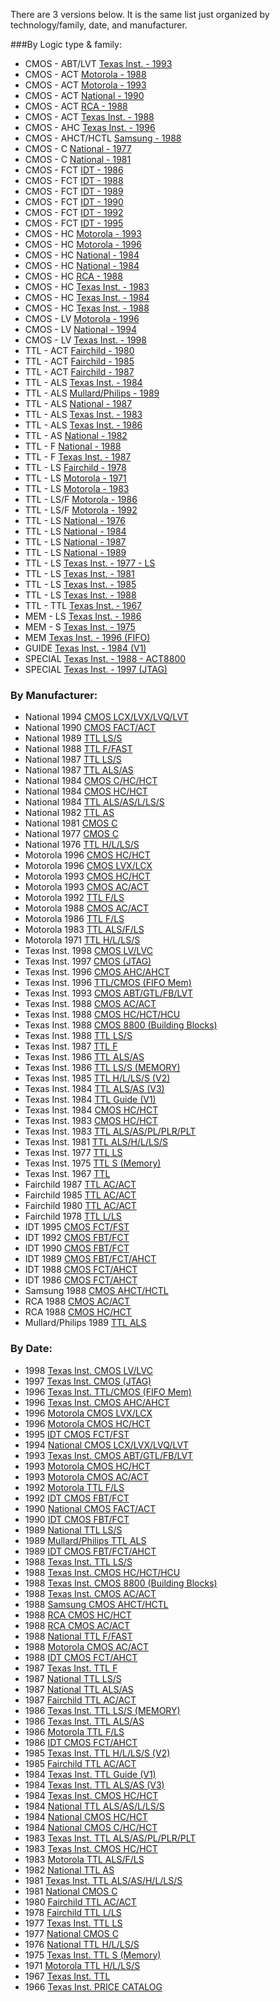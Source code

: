 There are 3 versions below. It is the same list just organized by technology/family, date, and manufacturer.

###By Logic type & family:

* CMOS -  ABT/LVT [Texas Inst. - 1993](https://archive.org/details/bitsavers_tidataBook_80793740)
* CMOS -  ACT [Motorola - 1988](https://archive.org/details/bitsavers_motoroladaFACTData_13491338)
* CMOS -  ACT [Motorola - 1993](https://archive.org/details/bitsavers_motoroladaFACTData_21910108)
* CMOS -  ACT [National - 1990](https://archive.org/details/bitsavers_nationaldaFACTDatabook_39311242)
* CMOS -  ACT [RCA - 1988](https://archive.org/details/RcaAdvancedCmosLogicIcs74ac-74act)
* CMOS -  ACT [Texas Inst. - 1988](https://archive.org/details/bitsavers_tidataBookLogicDataBook_17098729)
* CMOS -  AHC [Texas Inst. - 1996](https://archive.org/details/bitsavers_tidataBookDataBook_20660627)
* CMOS -  AHCT/HCTL [Samsung - 1988](https://archive.org/details/bitsavers_samsungdatghPerformanceCMOSLogicDataBook_50512171)
* CMOS -  C [National - 1977](https://archive.org/details/bitsavers_nationaldaCMOSDatabook_23595721)
* CMOS -  C [National - 1981](https://archive.org/details/bitsavers_nationaldaMOSDatabook_53862962)
* CMOS -  FCT [IDT - 1986](https://archive.org/details/bitsavers_idtdataBoomanceCMOSDataBook_52220630)
* CMOS -  FCT [IDT - 1988](https://archive.org/details/bitsavers_idtdataBoomanceCMOSDataBook_75145759)
* CMOS -  FCT [IDT - 1989](https://archive.org/details/bitsavers_idtdataBoomanceCMOSDataBook_66222191)
* CMOS -  FCT [IDT - 1990](https://archive.org/details/bitsavers_idtdataBooook_39008706)
* CMOS -  FCT [IDT - 1992](https://archive.org/details/bitsavers_idtdataBoomanceLogicDataBook_30424183)
* CMOS -  FCT [IDT - 1995](https://archive.org/details/bitsavers_idtdataBoomanceLogicDataBook_51362967)
* CMOS -  HC [Motorola - 1993](https://archive.org/details/bitsavers_motoroladaHighSpeedCMOSData_31324775)
* CMOS -  HC [Motorola - 1996](https://archive.org/details/bitsavers_motoroladaHighSpeedCMOSData_40597139)
* CMOS -  HC [National - 1984](https://archive.org/details/bitsavers_nationaldaLogicDatabookVolume1_95500749)
* CMOS -  HC [National - 1984](https://archive.org/details/bitsavers_nationaldabook_62929057)
* CMOS -  HC [RCA - 1988](https://archive.org/details/bitsavers_rcadataBooMOS_35821859)
* CMOS -  HC [Texas Inst. - 1983](https://archive.org/details/bitsavers_tidataBookSLogicDataBook_9649622)
* CMOS -  HC [Texas Inst. - 1984](https://archive.org/details/bitsavers_tidataBookogicDataBook_23574286 )
* CMOS -  HC [Texas Inst. - 1988](https://archive.org/details/bitsavers_tidataBookSLogicDataBook_45157566)
* CMOS -  LV [Motorola - 1996](https://archive.org/details/bitsavers_motoroladaLCXData_15213213)
* CMOS -  LV [National - 1994](https://archive.org/details/bitsavers_nationaldaCROSSVOLTLowVoltageLogicSeriesDatabook_18426235)
* CMOS -  LV [Texas Inst. - 1998](https://archive.org/details/texasinstruments_scbd152b)
* TTL -  ACT [Fairchild - 1980](https://archive.org/details/bitsavers_fairchilddldFASTDataBook_10052460)
* TTL -  ACT [Fairchild - 1985](https://archive.org/details/bitsavers_fairchilddldFACTLogicDataBook_6143977)
* TTL -  ACT [Fairchild - 1987](https://archive.org/details/bitsavers_fairchilddldFACTLogicDataBook_27153725)
* TTL -  ALS [Texas Inst. - 1984](https://archive.org/details/bitsavers_tidataBookVol3_25840031)
* TTL -  ALS [Mullard/Philips - 1989](https://archive.org/details/MullardPhilipsTechnicalHandbookBook4PartIc05IntegratedCircuits)
* TTL -  ALS [National - 1987](https://archive.org/details/bitsavers_nationaldaicDatabook_22808448)
* TTL -  ALS [Texas Inst. - 1983](https://archive.org/details/bitsavers_tidataBookuitsDataBook_32771470)
* TTL -  ALS [Texas Inst. - 1986](https://archive.org/details/bitsavers_tidataBook_28346484)
* TTL -  AS [National - 1982](https://archive.org/details/bitsavers_nationaldaAdvancedSchottkyDatabook_8220369)
* TTL -  F [National - 1988](https://archive.org/details/bitsavers_nationaldaFASTDatabook_31226275)
* TTL -  F [Texas Inst. - 1987](https://archive.org/details/bitsavers_tidataBook_9141038)
* TTL -  LS [Fairchild - 1978](https://archive.org/details/bitsavers_fairchilddldTTLDataBook_39509923)
* TTL -  LS [Motorola - 1971](https://archive.org/details/bitsavers_motoroladaTTLIntegratedCircuitsDataBook_38442857)
* TTL -  LS [Motorola - 1983](https://archive.org/details/bitsavers_motoroladaSchottkyTTLData_33878952)
* TTL -  LS/F [Motorola - 1986](https://archive.org/details/bitsavers_motoroladaFASTandLSTTL_28927242 )
* TTL -  LS/F [Motorola - 1992](https://archive.org/details/bitsavers_motoroladaFASTandLSTTLData_35934218)
* TTL -  LS [National - 1976](https://archive.org/details/bitsavers_nationaldaTTLDatabook_40452765)
* TTL -  LS [National - 1984](https://archive.org/details/bitsavers_nationaldaLogicDatabookVolume2_96193578)
* TTL -  LS [National - 1987](https://archive.org/details/bitsavers_nationaldaLSSTTLLogicDatabook_28866708)
* TTL -  LS [National - 1989](https://archive.org/details/bitsavers_nationaldaLSSTTLLogicDatabook_58754412)
* TTL -  LS [Texas Inst. - 1977 -  LS](https://archive.org/details/bitsavers_tidataBookeTTLDataBook2ndEd_2627593)
* TTL -  LS [Texas Inst. - 1981](https://archive.org/details/bitsavers_tidataBookForDesignEngineers2ed_29954976)
* TTL -  LS [Texas Inst. - 1985](https://archive.org/details/bitsavers_tidataBookVol2_45945352 )
* TTL -  LS [Texas Inst. - 1988](https://archive.org/details/bitsavers_tidataBookogicDataBook_62749707)
* TTL - TTL [Texas Inst. - 1967](https://archive.org/details/bitsavers_tidataBookts196768_16942634)
* MEM - LS [Texas Inst. - 1986](https://archive.org/details/bitsavers_tidataBookVol4_14886851)
* MEM - S [Texas Inst. - 1975](https://archive.org/details/bitsavers_tidataBookorMemoryDataBook_9924035)
* MEM [Texas Inst. - 1996 (FIFO)](https://archive.org/details/bitsavers_tidataBookeFIFOMemoriesDatabook_63352841)
* GUIDE [Texas Inst. - 1984 (V1)](https://archive.org/details/bitsavers_tidataBookVol1_11973959)
* SPECIAL [Texas Inst. - 1988 -  ACT8800](https://archive.org/details/bitsavers_tidataBookamily32BitCMOSProcessorBuildingBlocksDat_39357329)
* SPECIAL [Texas Inst. - 1997 (JTAG)](https://archive.org/details/bitsavers_tidataBookLogicDataBook_44713328)

### By Manufacturer:

* National 1994 [CMOS LCX/LVX/LVQ/LVT](https://archive.org/details/bitsavers_nationaldaCROSSVOLTLowVoltageLogicSeriesDatabook_18426235)
* National 1990 [CMOS FACT/ACT](https://archive.org/details/bitsavers_nationaldaFACTDatabook_39311242)
* National 1989 [TTL LS/S](https://archive.org/details/bitsavers_nationaldaLSSTTLLogicDatabook_58754412)
* National 1988 [TTL F/FAST](https://archive.org/details/bitsavers_nationaldaFASTDatabook_31226275)
* National 1987 [TTL LS/S](https://archive.org/details/bitsavers_nationaldaLSSTTLLogicDatabook_28866708)
* National 1987 [TTL ALS/AS](https://archive.org/details/bitsavers_nationaldaicDatabook_22808448)
* National 1984 [CMOS C/HC/HCT](https://archive.org/details/bitsavers_nationaldaLogicDatabookVolume1_95500749)
* National 1984 [CMOS HC/HCT](https://archive.org/details/bitsavers_nationaldabook_62929057)
* National 1984 [TTL ALS/AS/L/LS/S](https://archive.org/details/bitsavers_nationaldaLogicDatabookVolume2_96193578)
* National 1982 [TTL AS](https://archive.org/details/bitsavers_nationaldaAdvancedSchottkyDatabook_8220369)
* National 1981 [CMOS C](https://archive.org/details/bitsavers_nationaldaMOSDatabook_53862962)
* National 1977 [CMOS C](https://archive.org/details/bitsavers_nationaldaCMOSDatabook_23595721)
* National 1976 [TTL H/L/LS/S](https://archive.org/details/bitsavers_nationaldaTTLDatabook_40452765)
* Motorola 1996 [CMOS HC/HCT](https://archive.org/details/bitsavers_motoroladaHighSpeedCMOSData_40597139)
* Motorola 1996 [CMOS LVX/LCX](https://archive.org/details/bitsavers_motoroladaLCXData_15213213)
* Motorola 1993 [CMOS HC/HCT](https://archive.org/details/bitsavers_motoroladaHighSpeedCMOSData_31324775)
* Motorola 1993 [CMOS AC/ACT](https://archive.org/details/bitsavers_motoroladaFACTData_21910108)
* Motorola 1992 [TTL F/LS](https://archive.org/details/bitsavers_motoroladaFASTandLSTTLData_35934218)
* Motorola 1988 [CMOS AC/ACT](https://archive.org/details/bitsavers_motoroladaFACTData_13491338)
* Motorola 1986 [TTL F/LS](https://archive.org/details/bitsavers_motoroladaFASTandLSTTL_28927242 )
* Motorola 1983 [TTL ALS/F/LS](https://archive.org/details/bitsavers_motoroladaSchottkyTTLData_33878952)
* Motorola 1971 [TTL H/L/LS/S](https://archive.org/details/bitsavers_motoroladaTTLIntegratedCircuitsDataBook_38442857)
* Texas Inst. 1998 [CMOS LV/LVC](https://archive.org/details/texasinstruments_scbd152b)
* Texas Inst. 1997 [CMOS (JTAG)](https://archive.org/details/bitsavers_tidataBookLogicDataBook_44713328)
* Texas Inst. 1996 [CMOS AHC/AHCT](https://archive.org/details/bitsavers_tidataBookDataBook_20660627)
* Texas Inst. 1996 [TTL/CMOS (FIFO Mem)](https://archive.org/details/bitsavers_tidataBookeFIFOMemoriesDatabook_63352841)
* Texas Inst. 1993 [CMOS ABT/GTL/FB/LVT](https://archive.org/details/bitsavers_tidataBook_80793740)
* Texas Inst. 1988 [CMOS AC/ACT](https://archive.org/details/bitsavers_tidataBookLogicDataBook_17098729)
* Texas Inst. 1988 [CMOS HC/HCT/HCU](https://archive.org/details/bitsavers_tidataBookSLogicDataBook_45157566)
* Texas Inst. 1988 [CMOS 8800 (Building Blocks)](https://archive.org/details/bitsavers_tidataBookamily32BitCMOSProcessorBuildingBlocksDat_39357329)
* Texas Inst. 1988 [TTL LS/S](https://archive.org/details/bitsavers_tidataBookogicDataBook_62749707)
* Texas Inst. 1987 [TTL F](https://archive.org/details/bitsavers_tidataBook_9141038)
* Texas Inst. 1986 [TTL ALS/AS](https://archive.org/details/bitsavers_tidataBook_28346484)
* Texas Inst. 1986 [TTL LS/S (MEMORY)](https://archive.org/details/bitsavers_tidataBookVol4_14886851)
* Texas Inst. 1985 [TTL H/L/LS/S (V2)](https://archive.org/details/bitsavers_tidataBookVol2_45945352 )
* Texas Inst. 1984 [TTL ALS/AS (V3)](https://archive.org/details/bitsavers_tidataBookVol3_25840031)
* Texas Inst. 1984 [TTL Guide (V1)](https://archive.org/details/bitsavers_tidataBookVol1_11973959)
* Texas Inst. 1984 [CMOS HC/HCT](https://archive.org/details/bitsavers_tidataBookogicDataBook_23574286 )
* Texas Inst. 1983 [CMOS HC/HCT](https://archive.org/details/bitsavers_tidataBookSLogicDataBook_9649622)
* Texas Inst. 1983 [TTL ALS/AS/PL/PLR/PLT](https://archive.org/details/bitsavers_tidataBookuitsDataBook_32771470)
* Texas Inst. 1981 [TTL ALS/H/L/LS/S](https://archive.org/details/bitsavers_tidataBookForDesignEngineers2ed_29954976)
* Texas Inst. 1977 [TTL LS](https://archive.org/details/bitsavers_tidataBookeTTLDataBook2ndEd_2627593)
* Texas Inst. 1975 [TTL S (Memory)](https://archive.org/details/bitsavers_tidataBookorMemoryDataBook_9924035)
* Texas Inst. 1967 [TTL](https://archive.org/details/bitsavers_tidataBookts196768_16942634)
* Fairchild 1987 [TTL AC/ACT](https://archive.org/details/bitsavers_fairchilddldFACTLogicDataBook_27153725)
* Fairchild 1985 [TTL AC/ACT](https://archive.org/details/bitsavers_fairchilddldFACTLogicDataBook_6143977)
* Fairchild 1980 [TTL AC/ACT](https://archive.org/details/bitsavers_fairchilddldFASTDataBook_10052460)
* Fairchild 1978 [TTL L/LS](https://archive.org/details/bitsavers_fairchilddldTTLDataBook_39509923)
* IDT 1995 [CMOS FCT/FST](https://archive.org/details/bitsavers_idtdataBoomanceLogicDataBook_51362967)
* IDT 1992 [CMOS FBT/FCT](https://archive.org/details/bitsavers_idtdataBoomanceLogicDataBook_30424183)
* IDT 1990 [CMOS FBT/FCT](https://archive.org/details/bitsavers_idtdataBooook_39008706)
* IDT 1989 [CMOS FBT/FCT/AHCT](https://archive.org/details/bitsavers_idtdataBoomanceCMOSDataBook_66222191)
* IDT 1988 [CMOS FCT/AHCT](https://archive.org/details/bitsavers_idtdataBoomanceCMOSDataBook_75145759)
* IDT 1986 [CMOS FCT/AHCT](https://archive.org/details/bitsavers_idtdataBoomanceCMOSDataBook_52220630)
* Samsung 1988 [CMOS AHCT/HCTL](https://archive.org/details/bitsavers_samsungdatghPerformanceCMOSLogicDataBook_50512171)
* RCA 1988 [CMOS AC/ACT](https://archive.org/details/RcaAdvancedCmosLogicIcs74ac-74act)
* RCA 1988 [CMOS HC/HCT](https://archive.org/details/bitsavers_rcadataBooMOS_35821859)
* Mullard/Philips 1989 [TTL ALS](https://archive.org/details/MullardPhilipsTechnicalHandbookBook4PartIc05IntegratedCircuits)

### By Date:

* 1998 [Texas Inst. CMOS LV/LVC](https://archive.org/details/texasinstruments_scbd152b)
* 1997 [Texas Inst. CMOS (JTAG)](https://archive.org/details/bitsavers_tidataBookLogicDataBook_44713328)
* 1996 [Texas Inst. TTL/CMOS (FIFO Mem)](https://archive.org/details/bitsavers_tidataBookeFIFOMemoriesDatabook_63352841)
* 1996 [Texas Inst. CMOS AHC/AHCT](https://archive.org/details/bitsavers_tidataBookDataBook_20660627)
* 1996 [Motorola CMOS LVX/LCX](https://archive.org/details/bitsavers_motoroladaLCXData_15213213)
* 1996 [Motorola CMOS HC/HCT](https://archive.org/details/bitsavers_motoroladaHighSpeedCMOSData_40597139)
* 1995 [IDT CMOS FCT/FST](https://archive.org/details/bitsavers_idtdataBoomanceLogicDataBook_51362967)
* 1994 [National CMOS LCX/LVX/LVQ/LVT](https://archive.org/details/bitsavers_nationaldaCROSSVOLTLowVoltageLogicSeriesDatabook_18426235)
* 1993 [Texas Inst. CMOS ABT/GTL/FB/LVT](https://archive.org/details/bitsavers_tidataBook_80793740)
* 1993 [Motorola CMOS HC/HCT](https://archive.org/details/bitsavers_motoroladaHighSpeedCMOSData_31324775)
* 1993 [Motorola CMOS AC/ACT](https://archive.org/details/bitsavers_motoroladaFACTData_21910108)
* 1992 [Motorola TTL F/LS](https://archive.org/details/bitsavers_motoroladaFASTandLSTTLData_35934218)
* 1992 [IDT CMOS FBT/FCT](https://archive.org/details/bitsavers_idtdataBoomanceLogicDataBook_30424183)
* 1990 [National CMOS FACT/ACT](https://archive.org/details/bitsavers_nationaldaFACTDatabook_39311242)
* 1990 [IDT CMOS FBT/FCT](https://archive.org/details/bitsavers_idtdataBooook_39008706)
* 1989 [National TTL LS/S](https://archive.org/details/bitsavers_nationaldaLSSTTLLogicDatabook_58754412)
* 1989 [Mullard/Philips TTL ALS](https://archive.org/details/MullardPhilipsTechnicalHandbookBook4PartIc05IntegratedCircuits)
* 1989 [IDT CMOS FBT/FCT/AHCT](https://archive.org/details/bitsavers_idtdataBoomanceCMOSDataBook_66222191)
* 1988 [Texas Inst. TTL LS/S](https://archive.org/details/bitsavers_tidataBookogicDataBook_62749707)
* 1988 [Texas Inst. CMOS HC/HCT/HCU](https://archive.org/details/bitsavers_tidataBookSLogicDataBook_45157566)
* 1988 [Texas Inst. CMOS 8800 (Building Blocks)](https://archive.org/details/bitsavers_tidataBookamily32BitCMOSProcessorBuildingBlocksDat_39357329)
* 1988 [Texas Inst. CMOS AC/ACT](https://archive.org/details/bitsavers_tidataBookLogicDataBook_17098729)
* 1988 [Samsung CMOS AHCT/HCTL](https://archive.org/details/bitsavers_samsungdatghPerformanceCMOSLogicDataBook_50512171)
* 1988 [RCA CMOS HC/HCT](https://archive.org/details/bitsavers_rcadataBooMOS_35821859)
* 1988 [RCA CMOS AC/ACT](https://archive.org/details/RcaAdvancedCmosLogicIcs74ac-74act)
* 1988 [National TTL F/FAST](https://archive.org/details/bitsavers_nationaldaFASTDatabook_31226275)
* 1988 [Motorola CMOS AC/ACT](https://archive.org/details/bitsavers_motoroladaFACTData_13491338)
* 1988 [IDT CMOS FCT/AHCT](https://archive.org/details/bitsavers_idtdataBoomanceCMOSDataBook_75145759)
* 1987 [Texas Inst. TTL F](https://archive.org/details/bitsavers_tidataBook_9141038)
* 1987 [National TTL LS/S](https://archive.org/details/bitsavers_nationaldaLSSTTLLogicDatabook_28866708)
* 1987 [National TTL ALS/AS](https://archive.org/details/bitsavers_nationaldaicDatabook_22808448)
* 1987 [Fairchild TTL AC/ACT](https://archive.org/details/bitsavers_fairchilddldFACTLogicDataBook_27153725)
* 1986 [Texas Inst. TTL LS/S (MEMORY)](https://archive.org/details/bitsavers_tidataBookVol4_14886851)
* 1986 [Texas Inst. TTL ALS/AS](https://archive.org/details/bitsavers_tidataBook_28346484)
* 1986 [Motorola TTL F/LS](https://archive.org/details/bitsavers_motoroladaFASTandLSTTL_28927242 )
* 1986 [IDT CMOS FCT/AHCT](https://archive.org/details/bitsavers_idtdataBoomanceCMOSDataBook_52220630)
* 1985 [Texas Inst. TTL H/L/LS/S (V2)](https://archive.org/details/bitsavers_tidataBookVol2_45945352 )
* 1985 [Fairchild TTL AC/ACT](https://archive.org/details/bitsavers_fairchilddldFACTLogicDataBook_6143977)
* 1984 [Texas Inst. TTL Guide (V1)](https://archive.org/details/bitsavers_tidataBookVol1_11973959)
* 1984 [Texas Inst. TTL ALS/AS (V3)](https://archive.org/details/bitsavers_tidataBookVol3_25840031)
* 1984 [Texas Inst. CMOS HC/HCT](https://archive.org/details/bitsavers_tidataBookogicDataBook_23574286 )
* 1984 [National TTL ALS/AS/L/LS/S](https://archive.org/details/bitsavers_nationaldaLogicDatabookVolume2_96193578)
* 1984 [National CMOS HC/HCT](https://archive.org/details/bitsavers_nationaldabook_62929057)
* 1984 [National CMOS C/HC/HCT](https://archive.org/details/bitsavers_nationaldaLogicDatabookVolume1_95500749)
* 1983 [Texas Inst. TTL ALS/AS/PL/PLR/PLT](https://archive.org/details/bitsavers_tidataBookuitsDataBook_32771470)
* 1983 [Texas Inst. CMOS HC/HCT](https://archive.org/details/bitsavers_tidataBookSLogicDataBook_9649622)
* 1983 [Motorola TTL ALS/F/LS](https://archive.org/details/bitsavers_motoroladaSchottkyTTLData_33878952)
* 1982 [National TTL AS](https://archive.org/details/bitsavers_nationaldaAdvancedSchottkyDatabook_8220369)
* 1981 [Texas Inst. TTL ALS/AS/H/L/LS/S](https://archive.org/details/bitsavers_tidataBookForDesignEngineers2ed_29954976)
* 1981 [National CMOS C](https://archive.org/details/bitsavers_nationaldaMOSDatabook_53862962)
* 1980 [Fairchild TTL AC/ACT](https://archive.org/details/bitsavers_fairchilddldFASTDataBook_10052460)
* 1978 [Fairchild TTL L/LS](https://archive.org/details/bitsavers_fairchilddldTTLDataBook_39509923)
* 1977 [Texas Inst. TTL LS](https://archive.org/details/bitsavers_tidataBookeTTLDataBook2ndEd_2627593)
* 1977 [National CMOS C](https://archive.org/details/bitsavers_nationaldaCMOSDatabook_23595721)
* 1976 [National TTL H/L/LS/S](https://archive.org/details/bitsavers_nationaldaTTLDatabook_40452765)
* 1975 [Texas Inst. TTL S (Memory)](https://archive.org/details/bitsavers_tidataBookorMemoryDataBook_9924035)
* 1971 [Motorola TTL H/L/LS/S](https://archive.org/details/bitsavers_motoroladaTTLIntegratedCircuitsDataBook_38442857)
* 1967 [Texas Inst. TTL](https://archive.org/details/bitsavers_tidataBookts196768_16942634)
* 1966 [Texas Inst. PRICE CATALOG](https://archive.org/details/bitsavers_tipriceLisiceListMay66_2257944)

